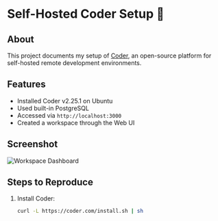 # Self-Hosted Coder Setup 🚀

## About
This project documents my setup of [Coder](https://github.com/coder/coder), 
an open-source platform for self-hosted remote development environments.

## Features
- Installed Coder v2.25.1 on Ubuntu
- Used built-in PostgreSQL
- Accessed via `http://localhost:3000`
- Created a workspace through the Web UI

## Screenshot
![Workspace Dashboard](screenshot.png)

## Steps to Reproduce
1. Install Coder:
   ```bash
   curl -L https://coder.com/install.sh | sh
